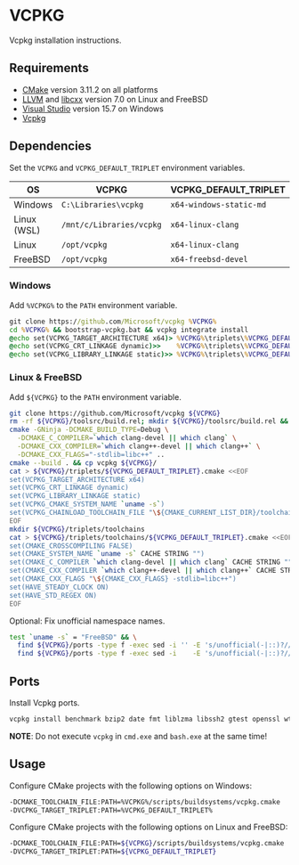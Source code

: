 # VCPKG
Vcpkg installation instructions.

## Requirements
* [CMake](https://cmake.org/download/) version 3.11.2 on all platforms
* [LLVM](https://llvm.org/) and [libcxx](https://libcxx.llvm.org/) version 7.0 on Linux and FreeBSD
* [Visual Studio](https://www.visualstudio.com/downloads/) version 15.7 on Windows
* [Vcpkg](https://github.com/Microsoft/vcpkg)

## Dependencies
Set the `VCPKG` and `VCPKG_DEFAULT_TRIPLET` environment variables.

| OS          | VCPKG                    | VCPKG_DEFAULT_TRIPLET   |
|-------------|--------------------------|-------------------------|
| Windows     | `C:\Libraries\vcpkg`     | `x64-windows-static-md` |
| Linux (WSL) | `/mnt/c/Libraries/vcpkg` | `x64-linux-clang`       |
| Linux       | `/opt/vcpkg`             | `x64-linux-clang`       |
| FreeBSD     | `/opt/vcpkg`             | `x64-freebsd-devel`     |

### Windows
Add `%VCPKG%` to the `PATH` environment variable.

```cmd
git clone https://github.com/Microsoft/vcpkg %VCPKG%
cd %VCPKG% && bootstrap-vcpkg.bat && vcpkg integrate install
@echo set(VCPKG_TARGET_ARCHITECTURE x64)> %VCPKG%\triplets\%VCPKG_DEFAULT_TRIPLET%.cmake
@echo set(VCPKG_CRT_LINKAGE dynamic)>>    %VCPKG%\triplets\%VCPKG_DEFAULT_TRIPLET%.cmake
@echo set(VCPKG_LIBRARY_LINKAGE static)>> %VCPKG%\triplets\%VCPKG_DEFAULT_TRIPLET%.cmake
```

### Linux & FreeBSD
Add `${VCPKG}` to the `PATH` environment variable.

```sh
git clone https://github.com/Microsoft/vcpkg ${VCPKG}
rm -rf ${VCPKG}/toolsrc/build.rel; mkdir ${VCPKG}/toolsrc/build.rel && cd ${VCPKG}/toolsrc/build.rel
cmake -GNinja -DCMAKE_BUILD_TYPE=Debug \
  -DCMAKE_C_COMPILER=`which clang-devel || which clang` \
  -DCMAKE_CXX_COMPILER=`which clang++-devel || which clang++` \
  -DCMAKE_CXX_FLAGS="-stdlib=libc++" ..
cmake --build . && cp vcpkg ${VCPKG}/
cat > ${VCPKG}/triplets/${VCPKG_DEFAULT_TRIPLET}.cmake <<EOF
set(VCPKG_TARGET_ARCHITECTURE x64)
set(VCPKG_CRT_LINKAGE dynamic)
set(VCPKG_LIBRARY_LINKAGE static)
set(VCPKG_CMAKE_SYSTEM_NAME `uname -s`)
set(VCPKG_CHAINLOAD_TOOLCHAIN_FILE "\${CMAKE_CURRENT_LIST_DIR}/toolchains/${VCPKG_DEFAULT_TRIPLET}.cmake")
EOF
mkdir ${VCPKG}/triplets/toolchains
cat > ${VCPKG}/triplets/toolchains/${VCPKG_DEFAULT_TRIPLET}.cmake <<EOF
set(CMAKE_CROSSCOMPILING FALSE)
set(CMAKE_SYSTEM_NAME `uname -s` CACHE STRING "")
set(CMAKE_C_COMPILER `which clang-devel || which clang` CACHE STRING "")
set(CMAKE_CXX_COMPILER `which clang++-devel || which clang++` CACHE STRING "")
set(CMAKE_CXX_FLAGS "\${CMAKE_CXX_FLAGS} -stdlib=libc++")
set(HAVE_STEADY_CLOCK ON)
set(HAVE_STD_REGEX ON)
EOF
```

Optional: Fix unofficial namespace names.

```sh
test `uname -s` = "FreeBSD" && \
  find ${VCPKG}/ports -type f -exec sed -i '' -E 's/unofficial(-|::)?//g' '{}' ';' || \
  find ${VCPKG}/ports -type f -exec sed -i    -E 's/unofficial(-|::)?//g' '{}' ';'
```

## Ports
Install Vcpkg ports.

```sh
vcpkg install benchmark bzip2 date fmt liblzma libssh2 gtest openssl wtl zlib
```

**NOTE**: Do not execute `vcpkg` in `cmd.exe` and `bash.exe` at the same time!

## Usage
Configure CMake projects with the following options on Windows:

```sh
-DCMAKE_TOOLCHAIN_FILE:PATH=%VCPKG%/scripts/buildsystems/vcpkg.cmake
-DVCPKG_TARGET_TRIPLET:PATH=%VCPKG_DEFAULT_TRIPLET%
```

Configure CMake projects with the following options on Linux and FreeBSD:

```sh
-DCMAKE_TOOLCHAIN_FILE:PATH=${VCPKG}/scripts/buildsystems/vcpkg.cmake
-DVCPKG_TARGET_TRIPLET:PATH=${VCPKG_DEFAULT_TRIPLET}
```

<!--
find_package(benchmark REQUIRED)
target_link_libraries(main PRIVATE benchmark::benchmark)

find_package(BZip2 REQUIRED)
target_link_libraries(main PRIVATE BZip2::BZip2)

find_package(date REQUIRED)
target_link_libraries(main PRIVATE date::tz date::date)

find_package(fmt REQUIRED)
target_link_libraries(main PRIVATE fmt::fmt fmt::fmt-header-only)

find_package(LibLZMA REQUIRED)
target_include_directories(main PRIVATE ${LIBLZMA_INCLUDE_DIRS})
target_link_libraries(main PRIVATE ${LIBLZMA_LIBRARIES})

find_package(GTest)
option(BUILD_TESTING "Build tests." ${GTEST_FOUND})
if(BUILD_TESTING)
  enable_testing()
  include(GoogleTest)
  file(GLOB tests_sources tests/*.h tests/*.cpp)
  source_group(TREE ${CMAKE_CURRENT_SOURCE_DIR}/src PREFIX src FILES ${tests_sources})
  add_executable(tests ${tests_sources})
  target_include_directories(tests PRIVATE ${CMAKE_CURRENT_BINARY_DIR} src)
  target_link_libraries(tests PRIVATE GTest::GTest GTest::Main)
  gtest_add_tests(TARGET tests WORKING_DIRECTORY ${CMAKE_CURRENT_SOURCE_DIR})
endif()

find_package(OpenSSL REQUIRED)
target_link_libraries(main PRIVATE OpenSSL::SSL OpenSSL::Crypto)

find_package(libssh2 REQUIRED)
target_link_libraries(main PRIVATE Libssh2::libssh2)

find_package(ZLIB REQUIRED)
target_link_libraries(main PRIVATE ZLIB::ZLIB)
-->
